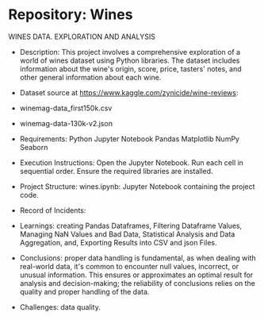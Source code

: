 # Repository: Wines
WINES DATA. EXPLORATION AND ANALYSIS

- Description:
This project involves a comprehensive exploration of a world of wines dataset using Python libraries. The dataset includes information about the wine's origin, score, price, tasters' notes, and other general information about each wine.

- Dataset source at https://www.kaggle.com/zynicide/wine-reviews:
 
- winemag-data_first150k.csv
- winemag-data-130k-v2.json

- Requirements:
Python
Jupyter Notebook
Pandas
Matplotlib
NumPy
Seaborn

- Execution Instructions:
Open the Jupyter Notebook.
Run each cell in sequential order.
Ensure the required libraries are installed.

- Project Structure:
wines.ipynb: Jupyter Notebook containing the project code.

- Record of Incidents:

- Learnings: creating Pandas Dataframes, Filtering Dataframe Values, Managing NaN Values and Bad Data, Statistical Analysis and Data Aggregation, and, Exporting Results into CSV and json Files.

- Conclusions: proper data handling is fundamental, as when dealing with real-world data, it's common to encounter null values, incorrect, or unusual information. This ensures or approximates an optimal result for analysis and decision-making; the reliability of conclusions relies on the quality and proper handling of the data.

- Challenges: data quality.
